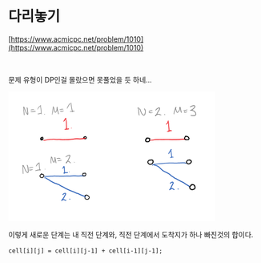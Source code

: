 # 다리놓기

[https://www.acmicpc.net/problem/1010](https://www.acmicpc.net/problem/1010)

</br>   
   
문제 유형이 DP인걸 몰랐으면 못풀었을 듯 하네... 
   
![example](./images/example.PNG)   
   
이렇게 새로운 단계는 내 직전 단계와, 직전 단계에서 도착지가 하나 빠진것의 합이다.   
   
```
cell[i][j] = cell[i][j-1] + cell[i-1][j-1];
```
